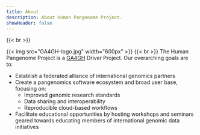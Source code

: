```yaml
---
title: About
description: About Human Pangenome Project.
showHeader: false
---
```


{{< br >}}

{{< img src="GA4GH-logo.jpg" width="600px" >}}
{{< br >}}
The Human Pangenome Project is a [GA4GH](https://www.ga4gh.org/) Driver Project. Our overarching goals are to:

- Establish a federated alliance of international genomics partners
- Create a pangenomics software ecosystem and broad user base, focusing on:
    - Improved genomic research standards
    - Data sharing and interoperability
    - Reproducible cloud-based workflows
- Facilitate educational opportunities by hosting workshops and seminars geared towards educating members of international genomic data initiatives

